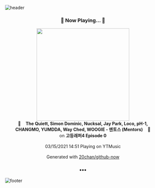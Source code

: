 ![header](https://capsule-render.vercel.app/api?type=wave&height=170&section=header&text=Hi.%20I'm%20SHIFT&fontColor=090707&fontAlignX=45&fontAlignY=65&fontSize=100)

<h3 align="center">🎵 Now Playing... 🎵</h3>
<p align="center">
  <a href="https://music.youtube.com/watch?v=62fRQxs1w48">
    <img width="300" src="https://lh3.googleusercontent.com/XTCJZU8hIdcJdQWne9NVGQsFEr_yOu-9IzrSzP8XX_fqxrftPIHi6tn7C18mBxuEEJROeMeHAWo7alU">
  </a>
  <br>
  🎵&nbsp&nbsp&nbsp <b>The Quiett, Simon Dominic, Nucksal, Jay Park, Loco, pH-1, CHANGMO, YUMDDA, Way Ched, WOOGIE - 멘토스 (Mentors)</b> &nbsp&nbsp&nbsp🎵
  <br>
  on <b>고등래퍼4 Episode 0</b>
  
  <br />
  <br />
  03/15/2021 14:51 Playing on YTMusic
  <br />
  <br />
  Generated with <a href="https://github.com/20chan/github-now">20chan/github-now</a>
</p>

<h3 align="center">•••</h3>

![footer](https://capsule-render.vercel.app/api?type=wave&height=150&section=footer)
